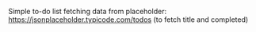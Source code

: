 Simple to-do list fetching data from placeholder:  https://jsonplaceholder.typicode.com/todos (to fetch title and completed)

